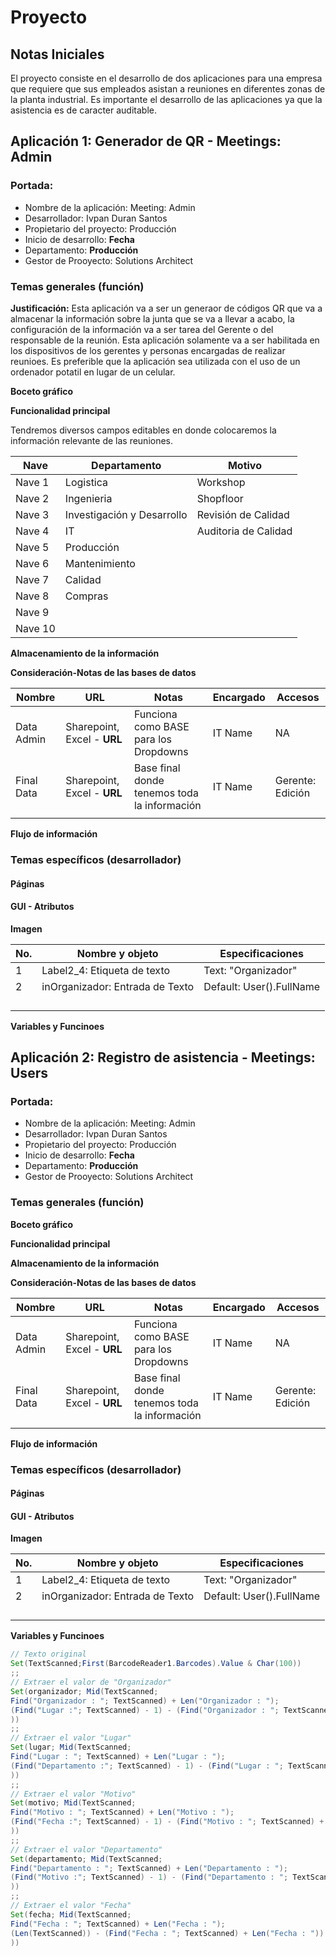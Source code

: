 # Proyecto

## Notas Iniciales

El proyecto consiste en el desarrollo de dos aplicaciones para una empresa que requiere que sus empleados asistan a reuniones en diferentes zonas de la planta industrial. Es importante el desarrollo de las aplicaciones ya que la asistencia es de caracter auditable. 

## Aplicación 1: Generador de QR - Meetings: Admin

### Portada: 

+ Nombre de la aplicación: Meeting: Admin
+ Desarrollador: Ivpan Duran Santos
+ Propietario del proyecto: Producción
+ Inicio de desarrollo: **Fecha**
+ Departamento: **Producción**
+ Gestor de Prooyecto: Solutions Architect


### Temas generales (función)

**Justificación:** Esta aplicación va a ser un generaor de códigos QR que va a almacenar la información sobre la junta que se va a llevar a acabo, la configuración de la información va a ser tarea del Gerente o del responsable de la reunión. Esta aplicación solamente va a ser habilitada en los dispositivos de los gerentes y personas encargadas de realizar reunioes. Es preferible que la aplicación sea utilizada con el uso de un ordenador potatil en lugar de un celular. 

**Boceto gráfico**

**Funcionalidad principal**

Tendremos diversos campos editables en donde colocaremos la información relevante de las reuniones. 

| Nave | Departamento | Motivo |
| --- | --- | --- |
| Nave 1 | Logistica | Workshop | 
| Nave 2 | Ingenieria | Shopfloor |
| Nave 3 | Investigación y Desarrollo | Revisión de Calidad |
| Nave 4 | IT | Auditoria de Calidad |
| Nave 5 | Producción |  | 
| Nave 6 | Mantenimiento |  |
| Nave 7 | Calidad |  |
| Nave 8 | Compras |  |
| Nave 9 |  |  | 
| Nave 10 |  |  |


**Almacenamiento de la información**

**Consideración-Notas de las bases de datos**

| Nombre | URL | Notas | Encargado | Accesos |
| --- | --- | --- | --- | --- |
| Data Admin | Sharepoint, Excel - **URL** | Funciona como BASE para los Dropdowns | IT Name | NA |
| Final Data | Sharepoint, Excel - **URL** | Base final donde tenemos toda la información | IT Name | Gerente: Edición |
|  |  |  |  |  |

**Flujo de información**



### Temas específicos (desarrollador)



#### Páginas


#### GUI - Atributos

**Imagen**


| No. | Nombre y objeto | Especificaciones | 
| --- | --- | --- |
| 1 | Label2_4: Etiqueta de texto | Text: "Organizador" |
| 2 | inOrganizador: Entrada de Texto | Default: User().FullName |
|  |  |  |
|  |  |  |
|  |  |  |
|  |  |  |


**Variables y Funcinoes**






## Aplicación 2: Registro de asistencia - Meetings: Users



### Portada: 

+ Nombre de la aplicación: Meeting: Admin
+ Desarrollador: Ivpan Duran Santos
+ Propietario del proyecto: Producción
+ Inicio de desarrollo: **Fecha**
+ Departamento: **Producción**
+ Gestor de Prooyecto: Solutions Architect


### Temas generales (función)

**Boceto gráfico**

**Funcionalidad principal**

**Almacenamiento de la información**

**Consideración-Notas de las bases de datos**

| Nombre | URL | Notas | Encargado | Accesos |
| --- | --- | --- | --- | --- |
| Data Admin | Sharepoint, Excel - **URL** | Funciona como BASE para los Dropdowns | IT Name | NA |
| Final Data | Sharepoint, Excel - **URL** | Base final donde tenemos toda la información | IT Name | Gerente: Edición |
|  |  |  |  |  |

**Flujo de información**



### Temas específicos (desarrollador)



#### Páginas


#### GUI - Atributos

**Imagen**


| No. | Nombre y objeto | Especificaciones | 
| --- | --- | --- |
| 1 | Label2_4: Etiqueta de texto | Text: "Organizador" |
| 2 | inOrganizador: Entrada de Texto | Default: User().FullName |
|  |  |  |
|  |  |  |
|  |  |  |
|  |  |  |


**Variables y Funcinoes**



``` Java 
// Texto original
Set(TextScanned;First(BarcodeReader1.Barcodes).Value & Char(100))
;;
// Extraer el valor de "Organizador"
Set(organizador; Mid(TextScanned; 
Find("Organizador : "; TextScanned) + Len("Organizador : "); 
(Find("Lugar :"; TextScanned) - 1) - (Find("Organizador : "; TextScanned) + Len("Organizador : "))
))
;;
// Extraer el valor "Lugar"
Set(lugar; Mid(TextScanned; 
Find("Lugar : "; TextScanned) + Len("Lugar : "); 
(Find("Departamento :"; TextScanned) - 1) - (Find("Lugar : "; TextScanned) + Len("Lugar : "))
))
;;
// Extraer el valor "Motivo"
Set(motivo; Mid(TextScanned; 
Find("Motivo : "; TextScanned) + Len("Motivo : "); 
(Find("Fecha :"; TextScanned) - 1) - (Find("Motivo : "; TextScanned) + Len("Motivo : "))
))
;;
// Extraer el valor "Departamento"
Set(departamento; Mid(TextScanned; 
Find("Departamento : "; TextScanned) + Len("Departamento : "); 
(Find("Motivo :"; TextScanned) - 1) - (Find("Departamento : "; TextScanned) + Len("Departamento : "))
))
;;
// Extraer el valor "Fecha"
Set(fecha; Mid(TextScanned; 
Find("Fecha : "; TextScanned) + Len("Fecha : "); 
(Len(TextScanned)) - (Find("Fecha : "; TextScanned) + Len("Fecha : "))
))
```

















